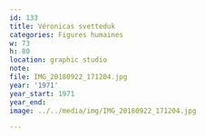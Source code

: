 ```yaml
---
id: 133
title: Véronicas svetteduk
categories: Figures humaines
w: 73
h: 80
location: graphic studio
note:
file: IMG_20180922_171204.jpg
year: '1971'
year_start: 1971
year_end:
image: ../../media/img/IMG_20180922_171204.jpg

---
```

